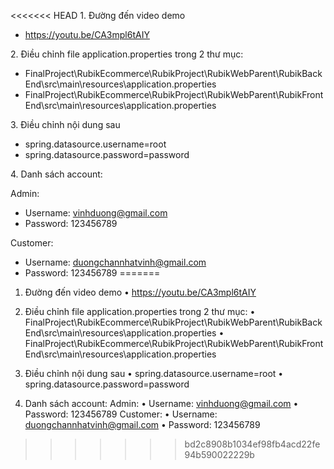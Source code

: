 <<<<<<< HEAD
﻿1\. Đường đến video demo 

- https://youtu.be/CA3mpl6tAIY

2\. Điều chỉnh file application.properties trong 2 thư mục:

- FinalProject\RubikEcommerce\RubikProject\RubikWebParent\RubikBackEnd\src\main\resources\application.properties 
- FinalProject\RubikEcommerce\RubikProject\RubikWebParent\RubikFrontEnd\src\main\resources\application.properties 

3\. Điều chỉnh nội dung sau 

- spring.datasource.username=root 
- spring.datasource.password=password 

4\. Danh sách account:

Admin:

- Username: <vinhduong@gmail.com>
- Password: 123456789

Customer: 

- Username: <duongchannhatvinh@gmail.com>
- Password: 123456789
=======
1. Đường đến video demo 
•	https://youtu.be/CA3mpl6tAIY

3. Điều chỉnh file application.properties trong 2 thư mục:
•	FinalProject\RubikEcommerce\RubikProject\RubikWebParent\RubikBackEnd\src\main\resources\application.properties 
•	FinalProject\RubikEcommerce\RubikProject\RubikWebParent\RubikFrontEnd\src\main\resources\application.properties 

4. Điều chỉnh nội dung sau 
•	spring.datasource.username=root 
•	spring.datasource.password=password 

5. Danh sách account:
Admin:
•	Username: vinhduong@gmail.com
•	Password: 123456789
Customer: 
•	Username: duongchannhatvinh@gmail.com
•	Password: 123456789
>>>>>>> bd2c8908b1034ef98fb4acd22fe94b590022229b
